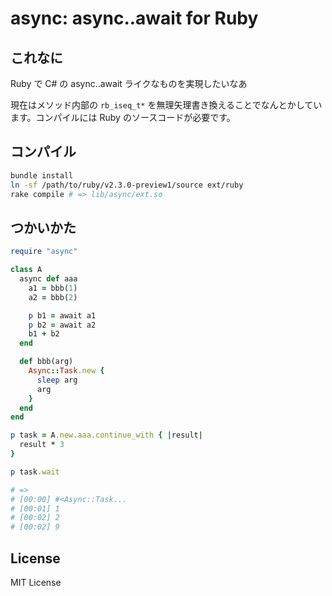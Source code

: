 # async: async..await for Ruby

## これなに
Ruby で C# の async..await ライクなものを実現したいなあ

現在はメソッド内部の `rb_iseq_t*` を無理矢理書き換えることでなんとかしています。コンパイルには Ruby のソースコードが必要です。

## コンパイル
```sh
bundle install
ln -sf /path/to/ruby/v2.3.0-preview1/source ext/ruby
rake compile # => lib/async/ext.so
```

## つかいかた

```ruby
require "async"

class A
  async def aaa
    a1 = bbb(1)
    a2 = bbb(2)

    p b1 = await a1
    p b2 = await a2
    b1 + b2
  end

  def bbb(arg)
    Async::Task.new {
      sleep arg
      arg
    }
  end
end

p task = A.new.aaa.continue_with { |result|
  result * 3
}

p task.wait

# =>
# [00:00] #<Async::Task...
# [00:01] 1
# [00:02] 2
# [00:02] 9

```

## License
MIT License
